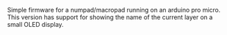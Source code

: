 Simple firmware for a numpad/macropad running on an arduino pro micro.
This version has support for showing the name of the current layer on
a small OLED display.
